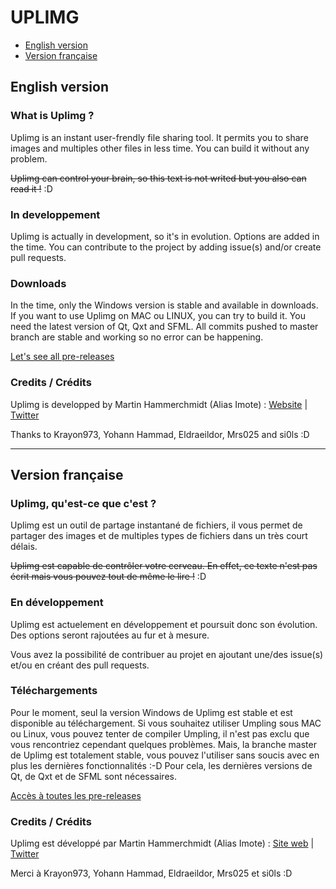 # UPLIMG

- [English version](#english-version)
- [Version française](#version-fran%C3%A7aise)

## English version

### What is Uplimg ?

Uplimg is an instant user-frendly file sharing tool.
It permits you to share images and multiples other files in less time.
You can build it without any problem.

~~Uplimg can control your brain, so this text is not writed but you also can read it !~~ :D

### In developpement

Uplimg is actually in development, so it's in evolution. Options are added in the time. You can contribute to the project by adding issue(s) and/or create pull requests.

### Downloads

In the time, only the Windows version is stable and available in downloads. If you want to use Uplimg on MAC ou LINUX, you can try to build it. You need the latest version of Qt, Qxt and SFML. All commits pushed to master branch are stable and working so no error can be happening.

[Let's see all pre-releases](http://update.uplmg.com)

### Credits  /  Crédits

Uplimg is developped by Martin Hammerchmidt (Alias Imote) : [Website](http://www.imote.eu/)  |  [Twitter](https://twitter.com/_MartinH_)

Thanks to Krayon973, Yohann Hammad, Eldraeildor, Mrs025 and si0ls :D


***

## Version française

### Uplimg, qu'est-ce que c'est ?

Uplimg est un outil de partage instantané de fichiers, il vous permet de partager des images et de multiples types de fichiers dans un très court délais.

~~Uplimg est capable de contrôler votre cerveau. En effet, ce texte n'est pas écrit mais vous pouvez tout de même le lire !~~ :D

### En développement

Uplimg est actuelement en développement et poursuit donc son évolution. Des options seront rajoutées au fur et à mesure.

Vous avez la possibilité de contribuer au projet en ajoutant une/des issue(s) et/ou en créant des pull requests.

### Téléchargements

Pour le moment, seul la version Windows de Uplimg est stable et est disponible au téléchargement.
Si vous souhaitez utiliser Umpling sous MAC ou Linux, vous pouvez tenter de compiler Umpling, il n'est pas exclu que vous rencontriez cependant quelques problèmes. Mais, la branche master de Uplimg est totalement stable, vous pouvez l'utiliser sans soucis avec en plus les dernières fonctionnalités :-D
Pour cela, les dernières versions de Qt, de Qxt et de SFML sont nécessaires.

[Accès à toutes les pre-releases](http://update.uplmg.com)

### Credits  /  Crédits

Uplimg est développé par Martin Hammerchmidt (Alias Imote) : [Site web](http://www.imote.eu/)  |  [Twitter](https://twitter.com/_MartinH_)

Merci à Krayon973, Yohann Hammad, Eldraeildor, Mrs025 et si0ls :D
